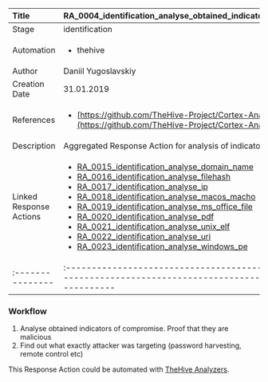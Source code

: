 | Title          | RA_0004_identification_analyse_obtained_indicators_of_compromise                                                                                                      |
|:---------------|:-----------------------------------------------------------------------------------------------------------------|
| Stage    | identification                                                            |
| Automation | <ul><li>thehive</li></ul> |
| Author    | Daniil Yugoslavskiy                                                          |
| Creation Date    | 31.01.2019                                            |
| References     | <ul><li>[https://github.com/TheHive-Project/Cortex-Analyzers](https://github.com/TheHive-Project/Cortex-Analyzers)</li></ul>                                  |
| Description    | Aggregated Response Action for analysis of indicators of compromise                                                               |
| Linked Response Actions | <ul><li>[RA_0015_identification_analyse_domain_name](../Response_Actions/RA_0015_identification_analyse_domain_name.md)</li><li>[RA_0016_identification_analyse_filehash](../Response_Actions/RA_0016_identification_analyse_filehash.md)</li><li>[RA_0017_identification_analyse_ip](../Response_Actions/RA_0017_identification_analyse_ip.md)</li><li>[RA_0018_identification_analyse_macos_macho](../Response_Actions/RA_0018_identification_analyse_macos_macho.md)</li><li>[RA_0019_identification_analyse_ms_office_file](../Response_Actions/RA_0019_identification_analyse_ms_office_file.md)</li><li>[RA_0020_identification_analyse_pdf](../Response_Actions/RA_0020_identification_analyse_pdf.md)</li><li>[RA_0021_identification_analyse_unix_elf](../Response_Actions/RA_0021_identification_analyse_unix_elf.md)</li><li>[RA_0022_identification_analyse_uri](../Response_Actions/RA_0022_identification_analyse_uri.md)</li><li>[RA_0023_identification_analyse_windows_pe](../Response_Actions/RA_0023_identification_analyse_windows_pe.md)</li></ul> |
|:---------------|:-----------------------------------------------------------------------------------------------------------------|


### Workflow

1. Analyse obtained indicators of compromise. Proof that they are malicious
2. Find out what exactly attacker was targeting (password harvesting, remote control etc)

This Response Action could be automated with [TheHive Analyzers](https://github.com/TheHive-Project/Cortex-Analyzers).

